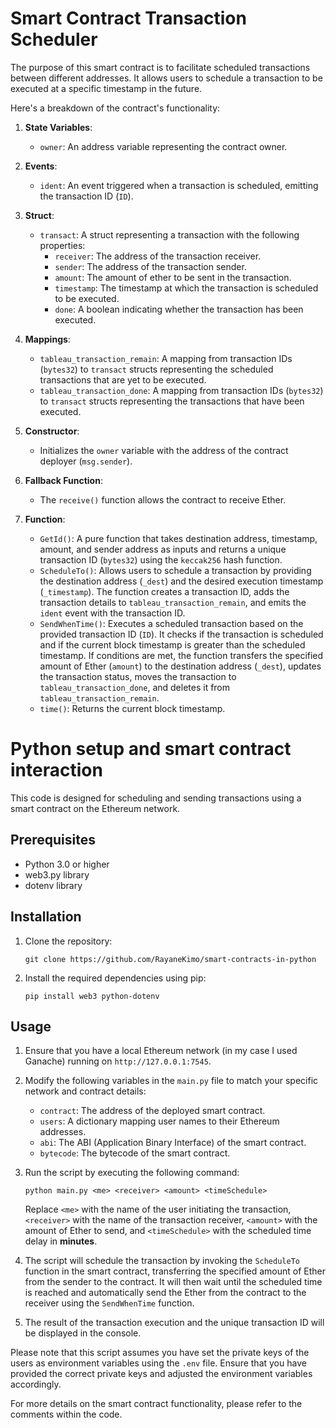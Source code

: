 # Smart Contract Transaction Scheduler

The purpose of this smart contract is to facilitate scheduled transactions between different addresses. It allows users to schedule a transaction to be executed at a specific timestamp in the future.

Here's a breakdown of the contract's functionality:

1. **State Variables**:
   - `owner`: An address variable representing the contract owner.

2. **Events**:
   - `ident`: An event triggered when a transaction is scheduled, emitting the transaction ID (`ID`).

3. **Struct**:
   - `transact`: A struct representing a transaction with the following properties:
     - `receiver`: The address of the transaction receiver.
     - `sender`: The address of the transaction sender.
     - `amount`: The amount of ether to be sent in the transaction.
     - `timestamp`: The timestamp at which the transaction is scheduled to be executed.
     - `done`: A boolean indicating whether the transaction has been executed.

4. **Mappings**:
   - `tableau_transaction_remain`: A mapping from transaction IDs (`bytes32`) to `transact` structs representing the scheduled transactions that are yet to be executed.
   - `tableau_transaction_done`: A mapping from transaction IDs (`bytes32`) to `transact` structs representing the transactions that have been executed.

5. **Constructor**:
   - Initializes the `owner` variable with the address of the contract deployer (`msg.sender`).

6. **Fallback Function**:
   - The `receive()` function allows the contract to receive Ether.

7. **Function**:
   - `GetId()`: A pure function that takes destination address, timestamp, amount, and sender address as inputs and returns a unique transaction ID (`bytes32`) using the `keccak256` hash function.
   - `ScheduleTo()`: Allows users to schedule a transaction by providing the destination address (`_dest`) and the desired execution timestamp (`_timestamp`). The function creates a transaction ID, adds the transaction details to `tableau_transaction_remain`, and emits the `ident` event with the transaction ID.
   - `SendWhenTime()`: Executes a scheduled transaction based on the provided transaction ID (`ID`). It checks if the transaction is scheduled and if the current block timestamp is greater than the scheduled timestamp. If conditions are met, the function transfers the specified amount of Ether (`amount`) to the destination address (`_dest`), updates the transaction status, moves the transaction to `tableau_transaction_done`, and deletes it from `tableau_transaction_remain`.
   - `time()`: Returns the current block timestamp.

# Python setup and smart contract interaction

This code is designed for scheduling and sending transactions using a smart contract on the Ethereum network. 

## Prerequisites

- Python 3.0 or higher
- web3.py library
- dotenv library

## Installation

1. Clone the repository:

   ```
   git clone https://github.com/RayaneKimo/smart-contracts-in-python
   ```

2. Install the required dependencies using pip:

   ```
   pip install web3 python-dotenv
   ```

## Usage

1. Ensure that you have a local Ethereum network (in my case I used Ganache) running on `http://127.0.0.1:7545`.

2. Modify the following variables in the `main.py` file to match your specific network and contract details:

   - `contract`: The address of the deployed smart contract.
   - `users`: A dictionary mapping user names to their Ethereum addresses.
   - `abi`: The ABI (Application Binary Interface) of the smart contract.
   - `bytecode`: The bytecode of the smart contract.

3. Run the script by executing the following command:

   ```
   python main.py <me> <receiver> <amount> <timeSchedule> 
   ```

   Replace `<me>` with the name of the user initiating the transaction, `<receiver>` with the name of the transaction receiver, `<amount>` with the amount of Ether to send, and `<timeSchedule>` with the scheduled time delay in __minutes__.

4. The script will schedule the transaction by invoking the `ScheduleTo` function in the smart contract, transferring the specified amount of Ether from the sender to the contract. It will then wait until the scheduled time is reached and automatically send the Ether from the contract to the receiver using the `SendWhenTime` function.

5. The result of the transaction execution and the unique transaction ID will be displayed in the console.

Please note that this script assumes you have set the private keys of the users as environment variables using the `.env` file. Ensure that you have provided the correct private keys and adjusted the environment variables accordingly.

For more details on the smart contract functionality, please refer to the comments within the code.

